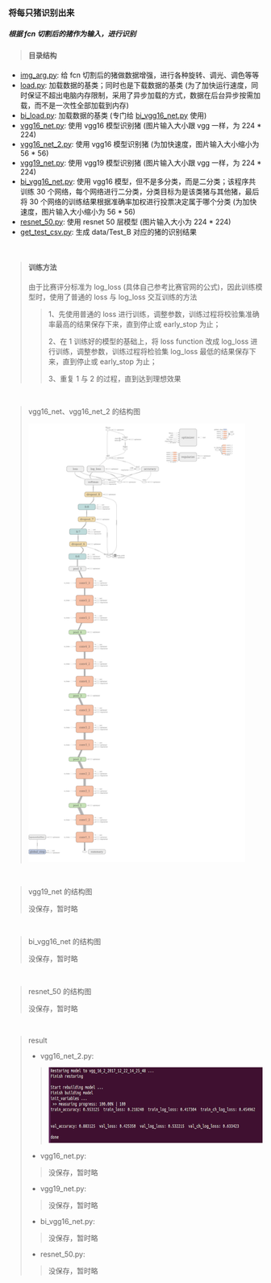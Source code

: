 ### 将每只猪识别出来

##### 根据 fcn 切割后的猪作为输入，进行识别

>#### 目录结构
- [img_arg.py](img_arg.py): 给 fcn 切割后的猪做数据增强，进行各种旋转、调光、调色等等
- [load.py](load.py): 加载数据的基类；同时也是下载数据的基类 (为了加快运行速度，同时保证不超出电脑内存限制，采用了异步加载的方式，数据在后台异步按需加载，而不是一次性全部加载到内存)
- [bi_load.py](bi_load.py): 加载数据的基类 (专门给 [bi_vgg16_net.py](bi_vgg16_net.py) 使用)
- [vgg16_net.py](vgg16_net.py): 使用 vgg16 模型识别猪 (图片输入大小跟 vgg 一样，为 224 * 224)
- [vgg16_net_2.py](vgg16_net_2.py): 使用 vgg16 模型识别猪 (为加快速度，图片输入大小缩小为 56 * 56)
- [vgg19_net.py](vgg19_net.py): 使用 vgg19 模型识别猪 (图片输入大小跟 vgg 一样，为 224 * 224)
- [bi_vgg16_net.py](bi_vgg16_net.py): 使用 vgg16 模型，但不是多分类，而是二分类；该程序共训练 30 个网络，每个网络进行二分类，分类目标为是该类猪与其他猪，最后将 30 个网络的训练结果根据准确率加权进行投票决定属于哪个分类 (为加快速度，图片输入大小缩小为 56 * 56)
- [resnet_50.py](resnet_50.py): 使用 resnet 50 层模型 (图片输入大小为 224 * 224)
- [get_test_csv.py](get_test_csv.py): 生成 data/Test_B 对应的猪的识别结果

<br>

>#### 训练方法
> 由于比赛评分标准为 log_loss (具体自己参考比赛官网的公式)，因此训练模型时，使用了普通的 loss 与 log_loss 交互训练的方法
>
>> 1、先使用普通的 loss 进行训练，调整参数，训练过程将校验集准确率最高的结果保存下来，直到停止或 early_stop 为止；
>>
>> 2、在 1 训练好的模型的基础上，将 loss function 改成 log_loss 进行训练，调整参数，训练过程将检验集 log_loss 最低的结果保存下来，直到停止或 early_stop 为止；
>>
>> 3、重复 1 与 2 的过程，直到达到理想效果

<br>

> vgg16_net、vgg16_net_2 的结构图
>
> <img src="../tmp/vgg16_graph.png" alt="vgg16 的结构图" height="870" width="430">

<br>

> vgg19_net 的结构图
>
> 没保存，暂时略

<br>

> bi_vgg16_net 的结构图
>
> 没保存，暂时略

<br>

> resnet_50 的结构图
>
> 没保存，暂时略

<br>

> result
>- vgg16_net_2.py:
>> <img src="../tmp/classify_vgg16_2_cmd.png" alt="vgg16的运行结果图" height="150" width="600">
>
>- vgg16_net.py:
>> 没保存，暂时略
>
>- vgg19_net.py:
>> 没保存，暂时略
>
>- bi_vgg16_net.py:
>> 没保存，暂时略
>
>- resnet_50.py:
>> 没保存，暂时略

